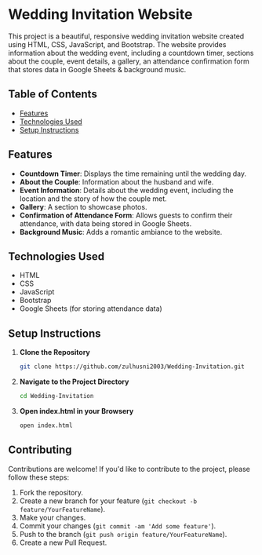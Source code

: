 # Wedding Invitation Website

This project is a beautiful, responsive wedding invitation website created using HTML, CSS, JavaScript, and Bootstrap. The website provides information about the wedding event, including a countdown timer, sections about the couple, event details, a gallery, an attendance confirmation form that stores data in Google Sheets & background music.
## Table of Contents
- [Features](#features)
- [Technologies Used](#technologies-used)
- [Setup Instructions](#setup-instructions)

## Features
- **Countdown Timer**: Displays the time remaining until the wedding day.
- **About the Couple**: Information about the husband and wife.
- **Event Information**: Details about the wedding event, including the location and the story of how the couple met.
- **Gallery**: A section to showcase photos.
- **Confirmation of Attendance Form**: Allows guests to confirm their attendance, with data being stored in Google Sheets.
- **Background Music**: Adds a romantic ambiance to the website.

## Technologies Used
- HTML
- CSS
- JavaScript
- Bootstrap
- Google Sheets (for storing attendance data)

## Setup Instructions
1. **Clone the Repository**
   ```bash
   git clone https://github.com/zulhusni2003/Wedding-Invitation.git

2. **Navigate to the Project Directory**
   ```bash
   cd Wedding-Invitation

3. **Open index.html in your Browsery**
   ```bash
   open index.html

## Contributing

Contributions are welcome! If you'd like to contribute to the project, please follow these steps:

1. Fork the repository.
2. Create a new branch for your feature (`git checkout -b feature/YourFeatureName`).
3. Make your changes.
4. Commit your changes (`git commit -am 'Add some feature'`).
5. Push to the branch (`git push origin feature/YourFeatureName`).
6. Create a new Pull Request.

  



